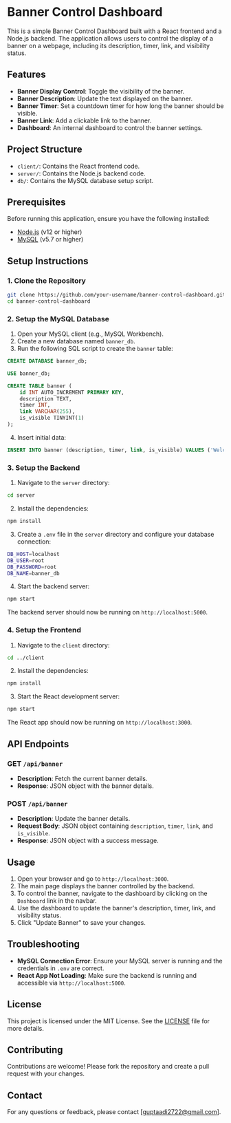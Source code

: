 
# Banner Control Dashboard

This is a simple Banner Control Dashboard built with a React frontend and a Node.js backend. The application allows users to control the display of a banner on a webpage, including its description, timer, link, and visibility status.

## Features

- **Banner Display Control**: Toggle the visibility of the banner.
- **Banner Description**: Update the text displayed on the banner.
- **Banner Timer**: Set a countdown timer for how long the banner should be visible.
- **Banner Link**: Add a clickable link to the banner.
- **Dashboard**: An internal dashboard to control the banner settings.

## Project Structure

- `client/`: Contains the React frontend code.
- `server/`: Contains the Node.js backend code.
- `db/`: Contains the MySQL database setup script.

## Prerequisites

Before running this application, ensure you have the following installed:

- [Node.js](https://nodejs.org/) (v12 or higher)
- [MySQL](https://www.mysql.com/) (v5.7 or higher)

## Setup Instructions

### 1. Clone the Repository

```bash
git clone https://github.com/your-username/banner-control-dashboard.git
cd banner-control-dashboard
```

### 2. Setup the MySQL Database

1. Open your MySQL client (e.g., MySQL Workbench).
2. Create a new database named `banner_db`.
3. Run the following SQL script to create the `banner` table:

```sql
CREATE DATABASE banner_db;

USE banner_db;

CREATE TABLE banner (
    id INT AUTO_INCREMENT PRIMARY KEY,
    description TEXT,
    timer INT,
    link VARCHAR(255),
    is_visible TINYINT(1)
);
```

4. Insert initial data:

```sql
INSERT INTO banner (description, timer, link, is_visible) VALUES ('Welcome to our website!', 15, 'https://example.com', 1);
```

### 3. Setup the Backend

1. Navigate to the `server` directory:

```bash
cd server
```

2. Install the dependencies:

```bash
npm install
```

3. Create a `.env` file in the `server` directory and configure your database connection:

```bash
DB_HOST=localhost
DB_USER=root
DB_PASSWORD=root
DB_NAME=banner_db
```

4. Start the backend server:

```bash
npm start
```

The backend server should now be running on `http://localhost:5000`.

### 4. Setup the Frontend

1. Navigate to the `client` directory:

```bash
cd ../client
```

2. Install the dependencies:

```bash
npm install
```

3. Start the React development server:

```bash
npm start
```

The React app should now be running on `http://localhost:3000`.

## API Endpoints

### GET `/api/banner`

- **Description**: Fetch the current banner details.
- **Response**: JSON object with the banner details.

### POST `/api/banner`

- **Description**: Update the banner details.
- **Request Body**: JSON object containing `description`, `timer`, `link`, and `is_visible`.
- **Response**: JSON object with a success message.

## Usage

1. Open your browser and go to `http://localhost:3000`.
2. The main page displays the banner controlled by the backend.
3. To control the banner, navigate to the dashboard by clicking on the `Dashboard` link in the navbar.
4. Use the dashboard to update the banner's description, timer, link, and visibility status.
5. Click "Update Banner" to save your changes.

## Troubleshooting

- **MySQL Connection Error**: Ensure your MySQL server is running and the credentials in `.env` are correct.
- **React App Not Loading**: Make sure the backend is running and accessible via `http://localhost:5000`.

## License

This project is licensed under the MIT License. See the [LICENSE](LICENSE) file for more details.

## Contributing

Contributions are welcome! Please fork the repository and create a pull request with your changes.

## Contact

For any questions or feedback, please contact [guptaadi2722@gmail.com].

